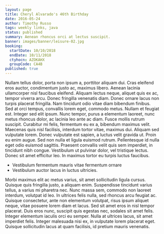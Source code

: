 ```yaml
---
layout: page
title: Cheryl Alvarado's 46th Birthday
date: 2016-05-24
author: Timothy Russo
tags: weekly links, java
status: published
summary: Aenean rhoncus orci at lectus suscipit.
banner: images/banner/leisure-02.jpg
booking:
  startDate: 10/10/2018
  endDate: 10/11/2018
  ctyhocn: AZOKAHX
  groupCode: CA4B
published: true
---
```

Nullam tellus dolor, porta non ipsum a, porttitor aliquam dui. Cras eleifend eros auctor, condimentum justo ac, maximus libero. Aenean lacinia ullamcorper nisl faucibus eleifend. Aliquam lectus neque, aliquet quis ex ac, tempor viverra arcu. Donec fringilla venenatis diam. Donec ornare lacus non turpis placerat fringilla. Nam tincidunt odio vitae diam bibendum finibus. Sed at orci tempus, convallis lorem eget, commodo metus.
Nullam et feugiat est. Integer sed elit ipsum. Nunc tempor, purus a elementum laoreet, nunc metus rhoncus dolor, ac lacinia leo ante ac diam. Fusce mollis rutrum suscipit. Curabitur mi felis, fermentum eu ex a, bibendum maximus velit. Maecenas quis nisl facilisis, interdum tortor vitae, maximus dui. Aliquam sed vulputate lorem. Donec vulputate est sapien, a luctus velit gravida ut. Proin eu enim augue. Sed non nulla et ligula euismod rutrum. Pellentesque id nulla eget odio euismod sagittis. Praesent convallis velit quis sem imperdiet, in tincidunt nibh congue. Vestibulum ut pulvinar dolor, vel tristique lectus. Donec sit amet efficitur leo. In maximus tortor eu turpis luctus faucibus.

* Vestibulum fermentum mauris vitae fermentum ornare
* Vestibulum auctor lacus in luctus ultricies.

Morbi maximus elit ac metus varius, sit amet sollicitudin ligula cursus. Quisque quis fringilla justo, a aliquam enim. Suspendisse tincidunt varius tellus, a varius mi pharetra nec. Nunc massa sem, commodo non laoreet interdum, volutpat id leo. In ultrices felis nulla, sed rhoncus arcu feugiat ac. Quisque consectetur, ante non elementum volutpat, risus ipsum aliquet neque, vitae posuere lorem diam et lacus. Sed sit amet eros in nisl tempor placerat. Duis eros nunc, suscipit quis egestas nec, sodales sit amet felis. Integer elementum iaculis orci eu semper. Nulla at ultrices lacus, sit amet imperdiet felis. Integer malesuada nisi ex, in vulputate lorem placerat eget. Quisque sollicitudin lacus at quam facilisis, id pretium mauris venenatis.
